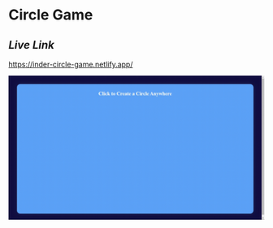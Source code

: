 # Circle Game

## _Live Link_
https://inder-circle-game.netlify.app/

![](https://github.com/inderjeetbhagat/Full-Stack--Javascript--Bootcamp/blob/master/Project%20GIFs/Circle%20game.gif)
